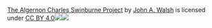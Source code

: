 [The Algernon Charles Swinburne Project](https://swinburne.luddy.indiana.edu) by [John A. Walsh](https://johnwalsh.name) is licensed under [CC BY 4.0![](https://mirrors.creativecommons.org/presskit/icons/cc.svg?ref=chooser-v1)![](https://mirrors.creativecommons.org/presskit/icons/by.svg?ref=chooser-v1)](https://creativecommons.org/licenses/by/4.0/?ref=chooser-v1)